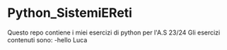 # Python_SistemiEReti
Questo repo contiene i miei esercizi di python per l'A.S 23/24
Gli esercizi contenuti sono:
-hello Luca

